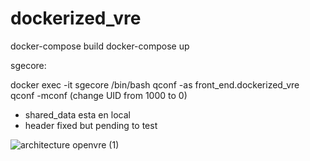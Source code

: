 # dockerized_vre

docker-compose build
docker-compose up


sgecore:

docker exec -it sgecore /bin/bash
qconf -as front_end.dockerized_vre
qconf -mconf (change UID from 1000 to 0)



- shared_data esta en local
- header fixed but pending to test


![architecture openvre (1)](https://user-images.githubusercontent.com/57795749/201341301-6b0cb471-3782-4de0-9dc7-490c5625cd9c.png)
